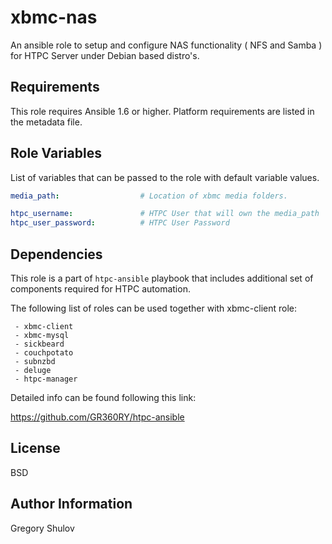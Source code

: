 xbmc-nas
===========

An ansible role to setup and configure NAS functionality ( NFS and Samba ) for HTPC Server under Debian based distro's.

Requirements
------------

This role requires Ansible 1.6 or higher. Platform requirements are listed in the metadata file.

Role Variables
--------------

List of variables that can be passed to the role with default variable values.

```yaml
media_path:                  # Location of xbmc media folders.

htpc_username:               # HTPC User that will own the media_path
htpc_user_password:          # HTPC User Password
```


Dependencies
------------

This role is a part of `htpc-ansible` playbook that includes additional set of components required for HTPC automation.

The following list of roles can be used together with xbmc-client role:
    
     - xbmc-client
     - xbmc-mysql
     - sickbeard
     - couchpotato
     - subnzbd
     - deluge
     - htpc-manager

Detailed info can be found following this link:

https://github.com/GR360RY/htpc-ansible


License
-------

BSD

Author Information
------------------

Gregory Shulov
